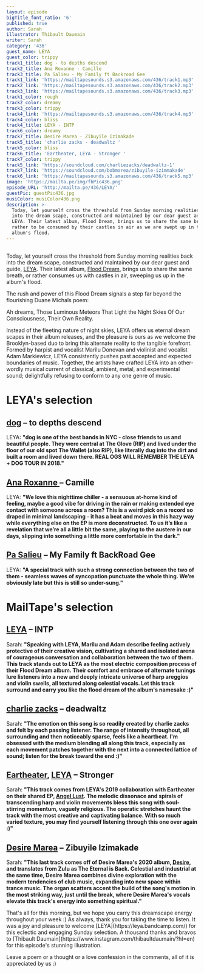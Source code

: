 ```yaml
---
layout: episode
bigTitle_font_ratio: '6'
published: true
author: Sarah
illustrator: Thibault Daumain
writer: Sarah
category: '436'
guest_name: LEYA
guest_color: trippy
track1_title: dog - to depths descend
track2_title: Ana Roxanne - Camille
track3_title: Pa Salieu - My Family ft Backroad Gee
track1_link: 'https://mailtapesounds.s3.amazonaws.com/436/track1.mp3'
track2_link: 'https://mailtapesounds.s3.amazonaws.com/436/track2.mp3'
track3_link: 'https://mailtapesounds.s3.amazonaws.com/436/track3.mp3'
track1_color: rough
track2_color: dreamy
track3_color: trippy
track4_link: 'https://mailtapesounds.s3.amazonaws.com/436/track4.mp3'
track4_color: bliss
track4_title: LEYA - INTP
track6_color: dreamy
track7_title: Desire Marea - Zibuyile Izimakade
track5_title: 'charlie zacks - deadwaltz '
track5_color: bliss
track6_title: 'Eartheater, LEYA - Stronger '
track7_color: trippy
track5_link: 'https://soundcloud.com/charliezacks/deadwaltz-1'
track7_link: 'https://soundcloud.com/bobmarea/zibuyile-izimmakade'
track6_link: 'https://mailtapesounds.s3.amazonaws.com/436/track5.mp3'
image: 'https://mailta.pe/img/fbPic436.png'
episode_URL: 'http://mailta.pe/436/LEYA/'
guestPic: guestPic436.jpg
musiColor: musiColor436.png
description: >-
  Today, let yourself cross the threshold from Sunday morning realities back
  into the dream scape, constructed and maintained by our dear guest and guide,
  LEYA. Their latest album, Flood Dream, brings us to share the same breath, or
  rather to be consumed by their castles in air as we are swept up in the
  album's flood.
---
```

## 
Today, let yourself cross the threshold from Sunday morning realities back into the dream scape, constructed and maintained by our dear guest and guide, [LEYA](https://leya.bandcamp.com/). Their latest album, [Flood Dream](https://leya.bandcamp.com/album/flood-dream), brings us to share the same breath, or rather consumes us with castles in air, sweeping us up in the album's flood.  

The rush and power of this Flood Dream signals a step far beyond the flourishing Duane Michals poem: 

Ah dreams,
Those Luminous Meteors
That Light the Night Skies
Of Our Consciousness, 
Their Own Reality. 

Instead of the fleeting nature of night skies, LEYA offers us eternal dream scapes in their album releases, and the pleasure is ours as we welcome the Brooklyn-based duo to bring this alternate reality to the tangible forefront. Formed by harpist and vocalist Marilu Donovan and violinist and vocalist Adam Markiewicz, LEYA consistently pushes past accepted and expected boundaries of music. Together, the artists have crafted LEYA into an other-wordly musical current of classical, ambient, metal, and experimental sound; delightfully refusing to conform to any one genre of music. 

</p>

# LEYA's selection

## [dog](https://praisedog.bandcamp.com/) – to depths descend
LEYA: **"**dog is one of the best bands in NYC - close friends to us and beautiful people. They were central at The Glove (RIP) and lived under the floor of our old spot The Wallet (also RIP), like literally dug into the dirt and built a room and lived down there. REAL OGS WILL REMEMBER THE LEYA + DOG TOUR IN 2018.**"**

## [Ana Roxanne ](https://anaroxanne.bandcamp.com/album/because-of-a-flower-2) – Camille
LEYA: **"**We love this nighttime chiller - a sensuous at-home kind of feeling, maybe a good vibe for driving in the rain or making extended eye contact with someone across a room? This is a weird pick on a record so draped in minimal landscaping - it has a beat and moves in this hazy way while everything else on the EP is more deconstructed. To us it’s like a revelation that we’re all a little bit the same, playing to the austere in our days, slipping into something a little more comfortable in the dark.**"**

## [Pa Salieu](https://martelo.bandcamp.com/) – My Family ft BackRoad Gee 
LEYA: **"**A special track with such a strong connection between the two of them - seamless waves of syncopation punctuate the whole thing. We’re obviously late but this is still so under-sung.**"**

# MailTape's selection

## [LEYA](https://leya.bandcamp.com/) – INTP
Sarah: **"**Speaking with LEYA, Marilu and Adam describe feeling actively protective of their creative vision, cultivating a shared and isolated arena of courageous conversation and collaboration between the two of them. This track stands out to LEYA as the most electric composition process of their Flood Dream album. Their comfort and embrace of alternate tunings lure listeners into a new and deeply intricate universe of  harp areggios and violin swells, all textured along celestial vocals. Let this track surround and carry you like the flood dream of the album's namesake :)**"**

## [charlie zacks](https://soundcloud.com/charliezacks) – deadwaltz
Sarah: **"**The emotion on this song is so readily created by charlie zacks and felt by each passing listener. The range of intensity throughout, all surrounding and then noticeably sparse, feels like a heartbeat. I'm obsessed with the medium blending all along this track, especially as each movement patches together with the next into a connected lattice of sound; listen for the break toward the end :)**"**

## [Eartheater](https://eartheater.bandcamp.com/), [LEYA](https://leya.bandcamp.com/) – Stronger
Sarah: **"**This track comes from LEYA's 2019 collaboration with Eartheater on their shared EP, [Angel Lust](https://eartheater.bandcamp.com/album/angel-lust). The melodic dissonace and spirals of transcending harp and violin movements bless this song with soul-stirring momentum, vaguely religious. The operatic stretches haunt the track with the most creative and captivating balance. With so much varied texture, you may find yourself listening through this one over again :)**"**

## [Desire Marea](https://desiremarea.bandcamp.com/releases) – Zibuyile Izimakade
Sarah: **"**This last track comes off of Desire Marea's 2020 album, [Desire](https://desiremarea.bandcamp.com/album/desire), and translates from Zulu as The Eternal is Back. Celestial and industrial at the same time, Desire Marea combines divine exploration with the modern tendencies of club music, expanding into new space within trance music. The organ scatters accent the build of the song's motion in the most striking way, just until the break, where Desire Marea's vocals elevate this track's energy into something spiritual.**"** 

<p id="outroduction">That's all for this morning, but we hope you carry this dreamscape energy throughout your week :) As always, thank you for taking the time to listen. It was a joy and pleasure to welcome [LEYA](https://leya.bandcamp.com/) for this eclectic and engaging Sunday selection. A thousand thanks and bravos to [Thibault Daumain](https://www.instagram.com/thibaultdaumain/?hl=en) for this episode's stunning illustration. 
  
  Leave a poem or a thought or a love confession in the comments, all of it is appreciated by us :)
